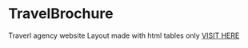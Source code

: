 # TravelBrochure
Traverl agency website 
Layout made with html tables only
[VISIT HERE](https://praveen299k.github.io/TravelBrochure/)
